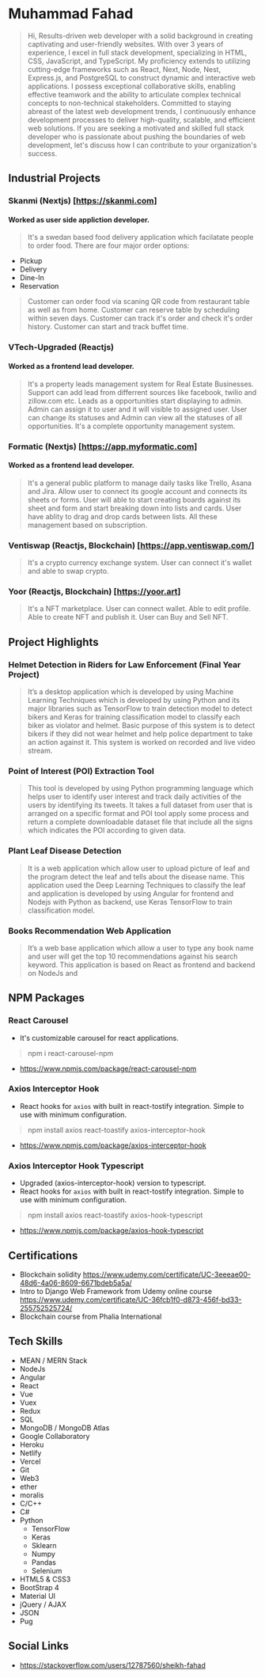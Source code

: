 # Muhammad Fahad

>Hi,
>Results-driven web developer with a solid background in creating captivating and user-friendly websites. With over 3 years of experience, I excel in full stack development, specializing in HTML, CSS, JavaScript, and TypeScript. My proficiency extends to utilizing cutting-edge frameworks such as React, Next, Node, Nest, Express.js, and PostgreSQL to construct dynamic and interactive web applications. I possess exceptional collaborative skills, enabling effective teamwork and the ability to articulate complex technical concepts to non-technical stakeholders. Committed to staying abreast of the latest web development trends, I continuously enhance development processes to deliver high-quality, scalable, and efficient web solutions. If you are seeking a motivated and skilled full stack developer who is passionate about pushing the boundaries of web development, let's discuss how I can contribute to your organization's success.

## Industrial Projects
### Skanmi (Nextjs) [https://skanmi.com]
#### Worked as user side appliction developer.
>It's a swedan based food delivery application which facilatate people to order food. 
>There are four major order options:
- Pickup
- Delivery
- Dine-In
- Reservation
>Customer can order food via scaning QR code from restaurant table as well as from home.
>Customer can reserve table by scheduling within seven days.
>Customer can track it's order and check it's order history.
>Customer can start and track buffet time.

### VTech-Upgraded (Reactjs)
#### Worked as a frontend lead developer.
>It's a property leads management system for Real Estate Businesses.
>Support can add lead from differrent sources like facebook, twilio and zillow.com etc.
>Leads as a opportunities start displaying to admin.
>Admin can assign it to user and it will visible to assigned user.
>User can change its statuses and Admin can view all the statuses of all opportunities.
>It's a complete opportunity management system.

### Formatic (Nextjs) [https://app.myformatic.com]
#### Worked as a frontend lead developer.
>It's a general public platform to manage daily tasks like Trello, Asana and Jira.
>Allow user to connect its google account and connects its sheets or forms.
>User will able to start creating boards against its sheet and form and start breaking down into lists and cards.
>User have ablity to drag and drop cards between lists.
>All these management based on subscription.

### Ventiswap (Reactjs, Blockchain) [https://app.ventiswap.com/]
>It's a crypto currency exchange system.
>User can connect it's wallet and able to swap crypto.

### Yoor (Reactjs, Blockchain) [https://yoor.art]
>It's a NFT marketplace.
>User can connect wallet.
>Able to edit profile.
>Able to create NFT and publish it.
>User can Buy and Sell NFT.

## Project Highlights
### Helmet Detection in Riders for Law Enforcement (Final Year Project)
>It’s a desktop application which is developed by using Machine Learning Techniques which is
>developed by using Python and its major libraries such as TensorFlow to train detection model
>to detect bikers and Keras for training classification model to classify each biker as violator
>and helmet. Basic purpose of this system is to detect bikers if they did not wear helmet and
>help police department to take an action against it. This system is worked on recorded and live
>video stream.

### Point of Interest (POI) Extraction Tool
>This tool is developed by using Python programming language which helps user to identify
>user interest and track daily activities of the users by identifying its tweets. It takes a full dataset
>from user that is arranged on a specific format and POI tool apply some process and return a
>complete downloadable dataset file that include all the signs which indicates the POI according
>to given data.

### Plant Leaf Disease Detection
>It is a web application which allow user to upload picture of leaf and the program detect the
>leaf and tells about the disease name. This application used the Deep Learning Techniques to
>classify the leaf and application is developed by using Angular for frontend and Nodejs with
>Python as backend, use Keras TensorFlow to train classification model.

### Books Recommendation Web Application
>It’s a web base application which allow a user to type any book name and user will get the top
>10 recommendations against his search keyword. This application is based on React as
>frontend and backend on NodeJs and

## NPM Packages
### React Carousel
- It's customizable carousel for react applications.
> npm i react-carousel-npm
- https://www.npmjs.com/package/react-carousel-npm

### Axios Interceptor Hook
- React hooks for `axios` with built in react-tostify integration. Simple to use with minimum configuration.
> npm install axios react-toastify axios-interceptor-hook
- https://www.npmjs.com/package/axios-interceptor-hook

### Axios Interceptor Hook Typescript
- Upgraded (axios-interceptor-hook) version to typescript. 
- React hooks for `axios` with built in react-tostify integration. Simple to use with minimum configuration.
> npm install axios react-toastify axios-hook-typescript
- https://www.npmjs.com/package/axios-hook-typescript

## Certifications
- Blockchain solidity https://www.udemy.com/certificate/UC-3eeeae00-48d6-4a06-8609-6671bdeb5a5a/
- Intro to Django Web Framework from Udemy online course
https://www.udemy.com/certificate/UC-36fcb1f0-d873-456f-bd33-255752525724/
- Blockchain course from Phalia International

## Tech Skills
- MEAN / MERN Stack
- NodeJs
- Angular
- React
- Vue
- Vuex
- Redux
- SQL
- MongoDB / MongoDB Atlas
- Google Collaboratory
- Heroku
- Netlify
- Vercel
- Git
- Web3
- ether
- moralis
- C/C++
- C#
- Python
  * TensorFlow
  * Keras
  * Sklearn
  * Numpy
  * Pandas
  * Selenium
- HTML5 & CSS3
- BootStrap 4
- Material UI
- jQuery / AJAX
- JSON
- Pug


## Social Links
- https://stackoverflow.com/users/12787560/sheikh-fahad
